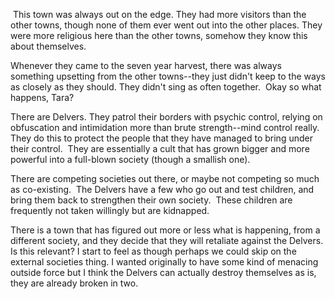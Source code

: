 This town was always out on the edge. They had more visitors than the other towns, though none of them ever went out into the other places. They were more religious here than the other towns, somehow they know this about themselves.  

Whenever they came to the seven year harvest, there was always something upsetting from the other towns--they just didn't keep to the ways as closely as they should. They didn't sing as often together.  Okay so what happens, Tara? 

There are Delvers. They patrol their borders with psychic control, relying on obfuscation and intimidation more than brute strength--mind control really.  They do this to protect the people that they have managed to bring under their control.  They are essentially a cult that has grown bigger and more powerful into a full-blown society (though a smallish one). 

There are competing societies out there, or maybe not competing so much as co-existing.  The Delvers have a few who go out and test children, and bring them back to strengthen their own society.  These children are frequently not taken willingly but are kidnapped.  

There is a town that has figured out more or less what is happening, from a different society, and they decide that they will retaliate against the Delvers. Is this relevant? I start to feel as though perhaps we could skip on the external societies thing. I wanted originally to have some kind of menacing outside force but I think the Delvers can actually destroy themselves as is, they are already broken in two. 



